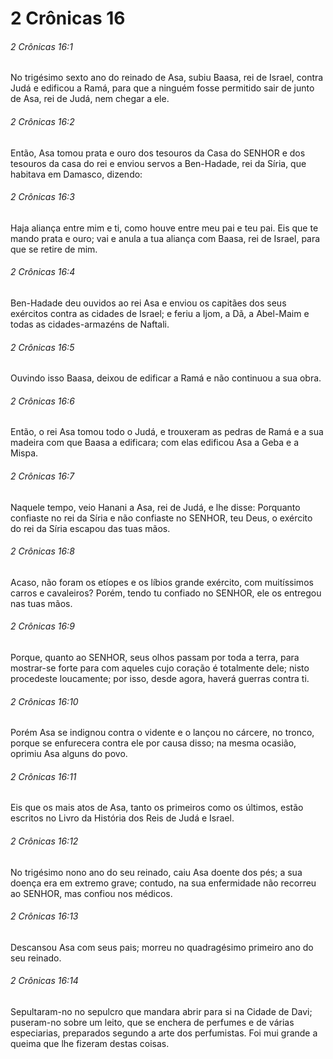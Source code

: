# 2 Crônicas 16

###### 2 Crônicas 16:1

No trigésimo sexto ano do reinado de Asa, subiu Baasa, rei de Israel, contra Judá e edificou a Ramá, para que a ninguém fosse permitido sair de junto de Asa, rei de Judá, nem chegar a ele.

###### 2 Crônicas 16:2

Então, Asa tomou prata e ouro dos tesouros da Casa do SENHOR e dos tesouros da casa do rei e enviou servos a Ben-Hadade, rei da Síria, que habitava em Damasco, dizendo:

###### 2 Crônicas 16:3

Haja aliança entre mim e ti, como houve entre meu pai e teu pai. Eis que te mando prata e ouro; vai e anula a tua aliança com Baasa, rei de Israel, para que se retire de mim.

###### 2 Crônicas 16:4

Ben-Hadade deu ouvidos ao rei Asa e enviou os capitães dos seus exércitos contra as cidades de Israel; e feriu a Ijom, a Dã, a Abel-Maim e todas as cidades-armazéns de Naftali.

###### 2 Crônicas 16:5

Ouvindo isso Baasa, deixou de edificar a Ramá e não continuou a sua obra.

###### 2 Crônicas 16:6

Então, o rei Asa tomou todo o Judá, e trouxeram as pedras de Ramá e a sua madeira com que Baasa a edificara; com elas edificou Asa a Geba e a Mispa.

###### 2 Crônicas 16:7

Naquele tempo, veio Hanani a Asa, rei de Judá, e lhe disse: Porquanto confiaste no rei da Síria e não confiaste no SENHOR, teu Deus, o exército do rei da Síria escapou das tuas mãos.

###### 2 Crônicas 16:8

Acaso, não foram os etíopes e os líbios grande exército, com muitíssimos carros e cavaleiros? Porém, tendo tu confiado no SENHOR, ele os entregou nas tuas mãos.

###### 2 Crônicas 16:9

Porque, quanto ao SENHOR, seus olhos passam por toda a terra, para mostrar-se forte para com aqueles cujo coração é totalmente dele; nisto procedeste loucamente; por isso, desde agora, haverá guerras contra ti.

###### 2 Crônicas 16:10

Porém Asa se indignou contra o vidente e o lançou no cárcere, no tronco, porque se enfurecera contra ele por causa disso; na mesma ocasião, oprimiu Asa alguns do povo.

###### 2 Crônicas 16:11

Eis que os mais atos de Asa, tanto os primeiros como os últimos, estão escritos no Livro da História dos Reis de Judá e Israel.

###### 2 Crônicas 16:12

No trigésimo nono ano do seu reinado, caiu Asa doente dos pés; a sua doença era em extremo grave; contudo, na sua enfermidade não recorreu ao SENHOR, mas confiou nos médicos.

###### 2 Crônicas 16:13

Descansou Asa com seus pais; morreu no quadragésimo primeiro ano do seu reinado.

###### 2 Crônicas 16:14

Sepultaram-no no sepulcro que mandara abrir para si na Cidade de Davi; puseram-no sobre um leito, que se enchera de perfumes e de várias especiarias, preparados segundo a arte dos perfumistas. Foi mui grande a queima que lhe fizeram destas coisas.

